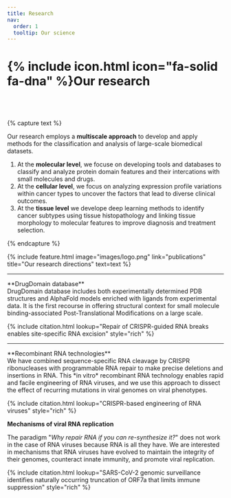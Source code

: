 ```yaml
---
title: Research
nav:
  order: 1
  tooltip: Our science
---
```


# {% include icon.html icon="fa-solid fa-dna" %}Our research
## <br>


{% capture text %}

Our research employs a **multiscale approach** to develop and apply methods for the classification and analysis of large-scale biomedical datasets. </br>

1. At the **molecular level**, we focuse on developing tools and databases to classify and analyze protein domain features and their intercations with small molecules and drugs.
2. At the **cellular level**, we focus on analyzing expression profile variations within cancer types to uncover the factors that lead to diverse clinical outcomes.
3. At the **tissue level** we develope deep learning methods to identify cancer subtypes using tissue histopathology and linking tissue morphology to molecular features to improve diagnosis and treatment selection.

{% endcapture %}

{%
  include feature.html
  image="images/logo.png"
  link="publications"
  title="Our research directions"
  text=text
%}

<hr>
**DrugDomain database** <br>
DrugDomain database includes both experimentally determined PDB structures and AlphaFold models enriched with ligands from experimental data. It is the first recourse in offering structural context for small molecule binding-associated Post-Translational Modifications on a large scale.

{% include citation.html lookup="Repair of CRISPR-guided RNA breaks enables site-specific RNA excision" style="rich" %}

<hr>
**Recombinant RNA technologies** <br>
We have combined sequence-specific RNA cleavage by CRISPR ribonucleases with programmable RNA repair to make precise deletions and insertions in RNA. This *in vitro* recombinant RNA technology enables rapid and facile engineering of RNA viruses, and we use this approach to dissect the effect of recurring mutations in viral genomes on viral phenotypes.

{% include citation.html lookup="CRISPR-based engineering of RNA viruses" style="rich" %}


**Mechanisms of viral RNA replication**

The paradigm "*Why repair RNA if you can re-synthesize it?*" does not work in the case of RNA viruses because RNA is all they have. We are interested in mechanisms that RNA viruses have evolved to maintain the integrity of their genomes, counteract innate immunity, and promote viral replication.


{% include citation.html lookup="SARS-CoV-2 genomic surveillance identifies naturally occurring truncation of ORF7a that limits immune suppression" style="rich" %}

